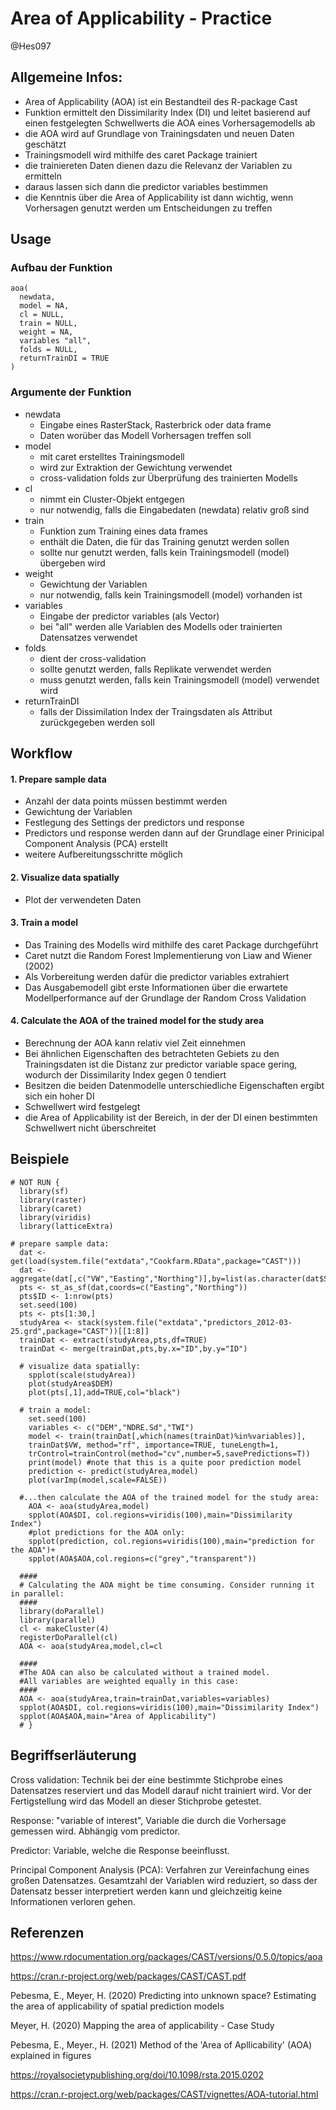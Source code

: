 # Area of Applicability - Practice 
@Hes097

## Allgemeine Infos: 
* Area of Applicability (AOA) ist ein Bestandteil des R-package Cast 
* Funktion ermittelt den Dissimilarity Index (DI) und leitet basierend auf einen festgelegten Schwellwerts die AOA eines Vorhersagemodells ab 
* die AOA wird auf Grundlage von Trainingsdaten und neuen Daten geschätzt
* Trainingsmodell wird mithilfe des caret Package trainiert 
* die trainiereten Daten dienen dazu die Relevanz der Variablen zu ermitteln
* daraus lassen sich dann die predictor variables bestimmen
* die Kenntnis über die Area of Applicability ist dann wichtig, wenn Vorhersagen genutzt werden um Entscheidungen zu treffen 

## Usage 

### Aufbau der Funktion
    aoa( 
      newdata,
      model = NA,
      cl = NULL, 
      train = NULL, 
      weight = NA, 
      variables "all", 
      folds = NULL, 
      returnTrainDI = TRUE
    )

### Argumente der Funktion
    
* newdata 
  * Eingabe eines RasterStack, Rasterbrick oder data frame
  * Daten worüber das Modell Vorhersagen treffen soll 
* model 
  * mit caret erstelltes Trainingsmodell 
  * wird zur Extraktion der Gewichtung verwendet
  * cross-validation folds zur Überprüfung des trainierten Modells
* cl 
  * nimmt ein Cluster-Objekt entgegen 
  * nur notwendig, falls die Eingabedaten (newdata) relativ groß sind 
* train   
  * Funktion zum Training eines data frames
  * enthält die Daten, die für das Training genutzt werden sollen
  * sollte nur genutzt werden, falls kein Trainingsmodell (model) übergeben wird 
* weight 
  * Gewichtung der Variablen
  * nur notwendig, falls kein Trainingsmodell (model) vorhanden ist 
* variables 
  * Eingabe der predictor variables (als Vector) 
  * bei "all" werden alle Variablen des Modells oder trainierten Datensatzes verwendet 
* folds 
  * dient der cross-validation 
  * sollte genutzt werden, falls Replikate verwendet werden 
  * muss genutzt werden, falls kein Trainingsmodell (model) verwendet wird 
* returnTrainDI
  * falls der Dissimilation Index der Traingsdaten als Attribut zurückgegeben werden soll

## Workflow 

#### 1. Prepare sample data 
* Anzahl der data points müssen bestimmt werden 
* Gewichtung der Variablen 
* Festlegung des Settings der predictors und response 
* Predictors und response werden dann auf der Grundlage einer Prinicipal Component Analysis (PCA) erstellt 
* weitere Aufbereitungsschritte möglich
#### 2. Visualize data spatially 
* Plot der verwendeten Daten 
#### 3. Train a model 
* Das Training des Modells wird mithilfe des caret Package durchgeführt 
* Caret nutzt die Random Forest Implementierung von Liaw and Wiener (2002) 
* Als Vorbereitung werden dafür die predictor variables extrahiert
* Das Ausgabemodell gibt erste Informationen über die erwartete Modellperformance auf der Grundlage der Random Cross Validation 
#### 4. Calculate the AOA of the trained model for the study area
* Berechnung der AOA kann relativ viel Zeit einnehmen
* Bei ähnlichen Eigenschaften des betrachteten Gebiets zu den Trainingsdaten ist die Distanz zur predictor variable space gering, wodurch der Dissimilarity Index gegen 0 tendiert 
* Besitzen die beiden Datenmodelle unterschiedliche Eigenschaften ergibt sich ein hoher DI
* Schwellwert wird festgelegt
* die Area of Applicability ist der Bereich, in der der DI einen bestimmten Schwellwert nicht überschreitet

## Beispiele 
    
    # NOT RUN { 
      library(sf)
      library(raster)
      library(caret)
      library(viridis)
      library(latticeExtra)
      
    # prepare sample data:
      dat <- get(load(system.file("extdata","Cookfarm.RData",package="CAST")))
      dat <- aggregate(dat[,c("VW","Easting","Northing")],by=list(as.character(dat$SOURCEID)),mean)
      pts <- st_as_sf(dat,coords=c("Easting","Northing"))
      pts$ID <- 1:nrow(pts)
      set.seed(100)
      pts <- pts[1:30,]
      studyArea <- stack(system.file("extdata","predictors_2012-03-25.grd",package="CAST"))[[1:8]]
      trainDat <- extract(studyArea,pts,df=TRUE)
      trainDat <- merge(trainDat,pts,by.x="ID",by.y="ID")
      
      # visualize data spatially:
        spplot(scale(studyArea))
        plot(studyArea$DEM)
        plot(pts[,1],add=TRUE,col="black")
        
      # train a model:
        set.seed(100)
        variables <- c("DEM","NDRE.Sd","TWI")
        model <- train(trainDat[,which(names(trainDat)%in%variables)],
        trainDat$VW, method="rf", importance=TRUE, tuneLength=1,
        trControl=trainControl(method="cv",number=5,savePredictions=T))
        print(model) #note that this is a quite poor prediction model
        prediction <- predict(studyArea,model)
        plot(varImp(model,scale=FALSE))
        
      #...then calculate the AOA of the trained model for the study area:
        AOA <- aoa(studyArea,model)
        spplot(AOA$DI, col.regions=viridis(100),main="Dissimilarity Index")
        #plot predictions for the AOA only:
        spplot(prediction, col.regions=viridis(100),main="prediction for the AOA")+
        spplot(AOA$AOA,col.regions=c("grey","transparent"))
            
      ####
      # Calculating the AOA might be time consuming. Consider running it in parallel:
      ####
      library(doParallel)
      library(parallel)
      cl <- makeCluster(4)
      registerDoParallel(cl)
      AOA <- aoa(studyArea,model,cl=cl
      
      ####
      #The AOA can also be calculated without a trained model.
      #All variables are weighted equally in this case:
      ####
      AOA <- aoa(studyArea,train=trainDat,variables=variables)
      spplot(AOA$DI, col.regions=viridis(100),main="Dissimilarity Index")
      spplot(AOA$AOA,main="Area of Applicability")
      # }

## Begriffserläuterung
Cross validation: Technik bei der eine bestimmte Stichprobe eines Datensatzes reserviert und das Modell darauf nicht trainiert wird. Vor der Fertigstellung wird das Modell an dieser Stichprobe getestet. 

Response: "variable of interest", Variable die durch die Vorhersage gemessen wird. Abhängig vom predictor. 

Predictor: Variable, welche die Response beeinflusst. 

Principal Component Analysis (PCA): Verfahren zur Vereinfachung eines großen Datensatzes. Gesamtzahl der Variablen wird reduziert, so dass der Datensatz besser interpretiert werden kann und gleichzeitig keine Informationen verloren gehen. 

## Referenzen
https://www.rdocumentation.org/packages/CAST/versions/0.5.0/topics/aoa

https://cran.r-project.org/web/packages/CAST/CAST.pdf

Pebesma, E., Meyer, H. (2020) Predicting into unknown space? Estimating the area of applicability of spatial prediction models

Meyer, H. (2020) Mapping the area of applicability - Case Study 

Pebesma, E., Meyer., H. (2021) Method of the 'Area of Apllicability' (AOA) explained in figures

https://royalsocietypublishing.org/doi/10.1098/rsta.2015.0202

https://cran.r-project.org/web/packages/CAST/vignettes/AOA-tutorial.html
